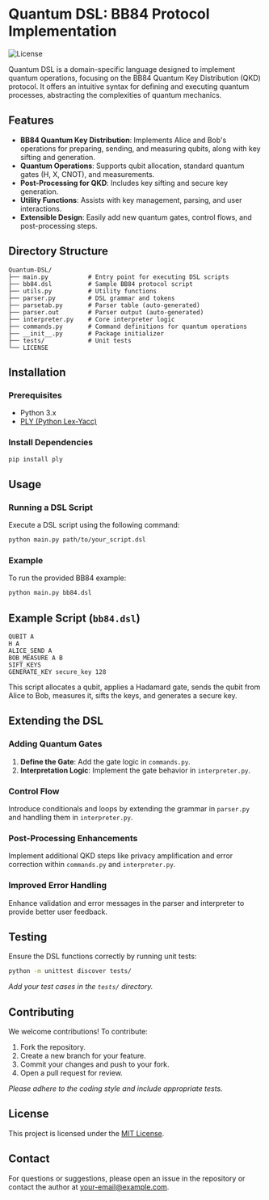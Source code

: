 # Quantum DSL: BB84 Protocol Implementation

![License](https://img.shields.io/badge/license-MIT-blue.svg)

Quantum DSL is a domain-specific language designed to implement quantum operations, focusing on the BB84 Quantum Key Distribution (QKD) protocol. It offers an intuitive syntax for defining and executing quantum processes, abstracting the complexities of quantum mechanics.

## Features

- **BB84 Quantum Key Distribution**: Implements Alice and Bob's operations for preparing, sending, and measuring qubits, along with key sifting and generation.
- **Quantum Operations**: Supports qubit allocation, standard quantum gates (H, X, CNOT), and measurements.
- **Post-Processing for QKD**: Includes key sifting and secure key generation.
- **Utility Functions**: Assists with key management, parsing, and user interactions.
- **Extensible Design**: Easily add new quantum gates, control flows, and post-processing steps.

## Directory Structure

```
Quantum-DSL/
├── main.py           # Entry point for executing DSL scripts
├── bb84.dsl          # Sample BB84 protocol script
├── utils.py          # Utility functions
├── parser.py         # DSL grammar and tokens
├── parsetab.py       # Parser table (auto-generated)
├── parser.out        # Parser output (auto-generated)
├── interpreter.py    # Core interpreter logic
├── commands.py       # Command definitions for quantum operations
├── __init__.py       # Package initializer
├── tests/            # Unit tests
└── LICENSE
```

## Installation

### Prerequisites

- Python 3.x
- [PLY (Python Lex-Yacc)](https://github.com/dabeaz/ply)

### Install Dependencies

```bash
pip install ply
```

## Usage

### Running a DSL Script

Execute a DSL script using the following command:

```bash
python main.py path/to/your_script.dsl
```

### Example

To run the provided BB84 example:

```bash
python main.py bb84.dsl
```

## Example Script (`bb84.dsl`)

```dsl
QUBIT A
H A
ALICE_SEND A
BOB_MEASURE A B
SIFT_KEYS
GENERATE_KEY secure_key 128
```

This script allocates a qubit, applies a Hadamard gate, sends the qubit from Alice to Bob, measures it, sifts the keys, and generates a secure key.

## Extending the DSL

### Adding Quantum Gates

1. **Define the Gate**: Add the gate logic in `commands.py`.
2. **Interpretation Logic**: Implement the gate behavior in `interpreter.py`.

### Control Flow

Introduce conditionals and loops by extending the grammar in `parser.py` and handling them in `interpreter.py`.

### Post-Processing Enhancements

Implement additional QKD steps like privacy amplification and error correction within `commands.py` and `interpreter.py`.

### Improved Error Handling

Enhance validation and error messages in the parser and interpreter to provide better user feedback.

## Testing

Ensure the DSL functions correctly by running unit tests:

```bash
python -m unittest discover tests/
```

*Add your test cases in the `tests/` directory.*

## Contributing

We welcome contributions! To contribute:

1. Fork the repository.
2. Create a new branch for your feature.
3. Commit your changes and push to your fork.
4. Open a pull request for review.

*Please adhere to the coding style and include appropriate tests.*

## License

This project is licensed under the [MIT License](LICENSE).

## Contact

For questions or suggestions, please open an issue in the repository or contact the author at [your-email@example.com](mailto:your-email@example.com).
